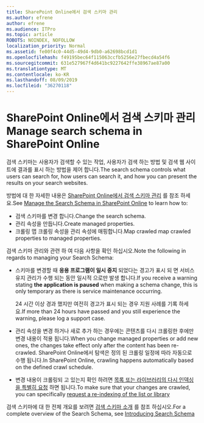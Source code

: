 ```yaml
---
title: SharePoint Online에서 검색 스키마 관리
ms.author: efrene
author: efrene
ms.audience: ITPro
ms.topic: article
ROBOTS: NOINDEX, NOFOLLOW
localization_priority: Normal
ms.assetid: fe00f4c0-44d5-49d4-9db0-a62698bcd1d1
ms.openlocfilehash: f49195bec64f115063ccfb5256e27fbecd4a54f6
ms.sourcegitcommit: 631e527967f4d641bc9227642ffe38967ae87a00
ms.translationtype: MT
ms.contentlocale: ko-KR
ms.lasthandoff: 08/09/2019
ms.locfileid: "36270118"
---
```

# <a name="manage-search-schema-in-sharepoint-online"></a><span data-ttu-id="fced2-102">SharePoint Online에서 검색 스키마 관리</span><span class="sxs-lookup"><span data-stu-id="fced2-102">Manage search schema in SharePoint Online</span></span>

<span data-ttu-id="fced2-103">검색 스키마는 사용자가 검색할 수 있는 작업, 사용자가 검색 하는 방법 및 검색 웹 사이트에 결과를 표시 하는 방법을 제어 합니다.</span><span class="sxs-lookup"><span data-stu-id="fced2-103">The search schema controls what users can search for, how users can search it, and how you can present the results on your search websites.</span></span> 

<span data-ttu-id="fced2-104">방법에 대 한 자세한 내용은 [SharePoint Online에서 검색 스키마 관리](https://docs.microsoft.com/sharepoint/manage-search-schema) 를 참조 하세요.</span><span class="sxs-lookup"><span data-stu-id="fced2-104">See [Manage the Search Schema in SharePoint Online](https://docs.microsoft.com/sharepoint/manage-search-schema) to learn how to:</span></span> 
- <span data-ttu-id="fced2-105">검색 스키마를 변경 합니다.</span><span class="sxs-lookup"><span data-stu-id="fced2-105">Change the search schema.</span></span>
- <span data-ttu-id="fced2-106">관리 속성을 만듭니다.</span><span class="sxs-lookup"><span data-stu-id="fced2-106">Create managed properties.</span></span>
- <span data-ttu-id="fced2-107">크롤링 맵 크롤링 속성을 관리 속성에 매핑합니다.</span><span class="sxs-lookup"><span data-stu-id="fced2-107">Map crawled map crawled properties to managed properties.</span></span>

<span data-ttu-id="fced2-108">검색 스키마 관리와 관련 하 여 다음 사항을 확인 하십시오.</span><span class="sxs-lookup"><span data-stu-id="fced2-108">Note the following in regards to managing your Search Schema:</span></span>

- <span data-ttu-id="fced2-109">스키마를 변경할 때 **응용 프로그램이 일시 중지** 되었다는 경고가 표시 되 면 서비스 유지 관리가 수행 되는 동안 일시적 으로만 발생 합니다.</span><span class="sxs-lookup"><span data-stu-id="fced2-109">If you receive a warning stating **the application is paused** when making a schema change, this is only temporary as there is service maintenance occurring.</span></span> 

    <span data-ttu-id="fced2-110">24 시간 이상 경과 했지만 여전히 경고가 표시 되는 경우 지원 사례를 기록 하세요.</span><span class="sxs-lookup"><span data-stu-id="fced2-110">If more than 24 hours have passed and you still experience the warning, please log a support case.</span></span>
- <span data-ttu-id="fced2-111">관리 속성을 변경 하거나 새로 추가 하는 경우에는 콘텐츠를 다시 크롤링한 후에만 변경 내용이 적용 됩니다.</span><span class="sxs-lookup"><span data-stu-id="fced2-111">When you change managed properties or add new ones, the changes take effect only after the content has been re-crawled.</span></span> <span data-ttu-id="fced2-112">SharePoint Online에서 탐색은 정의 된 크롤링 일정에 따라 자동으로 수행 됩니다.</span><span class="sxs-lookup"><span data-stu-id="fced2-112">In SharePoint Online, crawling happens automatically based on the defined crawl schedule.</span></span>
- <span data-ttu-id="fced2-113">변경 내용이 크롤링되 고 있는지 확인 하려면 [목록 또는 라이브러리의 다시 인덱싱을 특별히 요청](https://docs.microsoft.com/sharepoint/manage-search-schema#request-re-indexing-of-a-document-library-or-list) 하면 됩니다.</span><span class="sxs-lookup"><span data-stu-id="fced2-113">To make sure that your changes are crawled, you can specifically [request a re-indexing of the list or library](https://docs.microsoft.com/sharepoint/manage-search-schema#request-re-indexing-of-a-document-library-or-list)</span></span> 

<span data-ttu-id="fced2-114">검색 스키마에 대 한 전체 개요를 보려면 [검색 스키마 소개](https://blogs.technet.microsoft.com/tothesharepoint/2012/11/25/introducing-search-schema-for-sharepoint-2013/) 를 참조 하십시오.</span><span class="sxs-lookup"><span data-stu-id="fced2-114">For a complete overview of the Search Schema, see [Introducing Search Schema](https://blogs.technet.microsoft.com/tothesharepoint/2012/11/25/introducing-search-schema-for-sharepoint-2013/)</span></span> 


